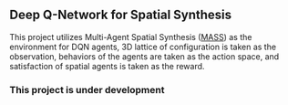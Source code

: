 ## Deep Q-Network for Spatial Synthesis

This project utilizes Multi-Agent Spatial Synthesis ([MASS](https://github.com/shervinazadi/MASS)) as the environment for DQN agents, 3D lattice of configuration is taken as the observation, behaviors of the agents are taken as the action space, and satisfaction of spatial agents is taken as the reward.

### This project is under development